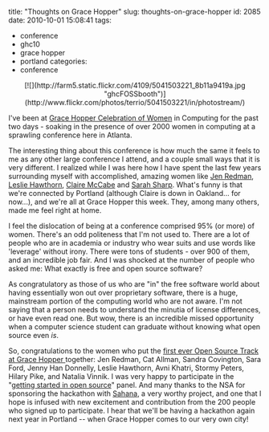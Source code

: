 title: "Thoughts on Grace Hopper"
slug: thoughts-on-grace-hopper
id: 2085
date: 2010-10-01 15:08:41
tags: 
- conference
- ghc10
- grace hopper
- portland
categories: 
- conference

<center>[![](http://farm5.static.flickr.com/4109/5041503221_8b11a9419a.jpg "ghcFOSSbooth")](http://www.flickr.com/photos/terrio/5041503221/in/photostream/)</center>

I've been at [Grace Hopper Celebration of Women](http://gracehopper.org/2010/) in Computing for the past two days - soaking in the presence of over 2000 women in computing at a sprawling conference here in Atlanta.

The interesting thing about this conference is how much the same it feels to me as any other large conference I attend, and a couple small ways that it is very different. I realized while I was here how I have spent the last few years surrounding myself with accomplished, amazing women like [Jen Redman](http://buunabet.com), [Leslie Hawthorn](http://hawthornlandings.org/), [Claire McCabe](https://twitter.com/claire_mccabe) and [Sarah Sharp](http://sarah.thesharps.us/). What's funny is that we're connected by Portland (although Claire is down in Oakland... for now...), and we're all at Grace Hopper this week. They, among many others, made me feel right at home.

I feel the dislocation of being at a conference comprised 95% (or more) of women. There's an odd politeness that I'm not used to. There are a lot of people who are in academia or industry who wear suits and use words like 'leverage' without irony. There were tons of students - over 900 of them, and an incredible job fair. And I was shocked at the number of people who asked me: What exactly is free and open source software? 

As congratulatory as those of us who are "in" the free software world about having essentially won out over proprietary software, there is a huge, mainstream portion of the computing world who are not aware. I'm not saying that a person needs to understand the minutia of license differences, or have even read one. But wow, there is an incredible missed opportunity when a computer science student can graduate without knowing what open source even *is*.

So, congratulations to the women who put the [first ever Open Source Track at Grace Hopper ](http://gracehopper.org/2010/conference/open-source-track/)together: Jen Redman, Cat Allman, Sandra Covington,  Sara Ford, Jenny Han Donnelly, Leslie Hawthorn, Avni Khatri, Stormy Peters, Hilary Pike, and Natalia Vinnik. I was very happy to participate in the "[getting started in open source](http://hawthornlandings.org/?p=47)" panel. And many thanks to the NSA for sponsoring the hackathon with [Sahana](http://sahanafoundation.org), a very worthy project, and one that I hope is infused with new excitement and contribution from the 200 people who signed up to participate.  I hear that we'll be having a hackathon again next year in Portland -- when Grace Hopper comes to our very own city!
